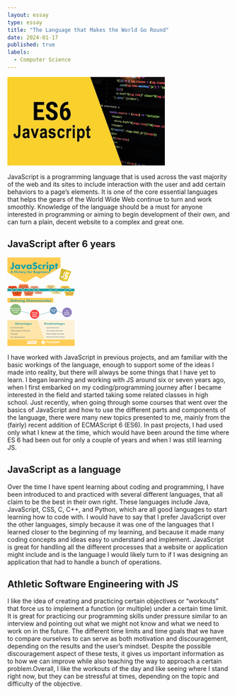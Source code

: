 ```yaml
---
layout: essay
type: essay
title: "The Language that Makes the World Go Round"
date: 2024-01-17
published: true
labels:
  - Computer Science
---
```


<img height="200px" class="img-thumbnail" src="../img/js-reflection/ES6JS.png">

JavaScript is a programming language that is used across the vast majority of the web and its sites to include interaction with the user and add certain behaviors to a page’s elements. It is one of the core essential languages that helps the gears of the World Wide Web continue to turn and work smoothly. Knowledge of the language should be a must for anyone interested in programming or aiming to begin development of their own, and can turn a plain, decent website to a complex and great one.

## JavaScript after 6 years

<img height="200px" class="img-thumbnail" src="../img/js-reflection/JSHistory.png">

I have worked with JavaScript in previous projects, and am familiar with the basic workings of the language, enough to support some of the ideas I made into reality, but there will always be some things that I have yet to learn. I began learning and working with JS around six or seven years ago, when I first embarked on my coding/programming journey after I became interested in the field and started taking some related classes in high school. Just recently, when going through some courses that went over the basics of JavaScript and how to use the different parts and components of the language, there were many new topics presented to me, mainly from the (fairly) recent addition of ECMAScript 6 (ES6). In past projects, I had used only what I knew at the time, which would have been around the time where ES 6 had been out for only a couple of years and when I was still learning JS.

## JavaScript as a language

Over the time I have spent learning about coding and programming, I have been introduced to and practiced with several different languages, that all claim to be the best in their own right. These languages include Java, JavaScript, CSS, C, C++, and Python, which are all good languages to start learning how to code with. I would have to say that I prefer JavaScript over the other languages, simply because it was one of the languages that I learned closer to the beginning of my learning, and because it made many coding concepts and ideas easy to understand and implement. JavaScript is great for handling all the different processes that a website or application might include and is the language I would likely turn to if I was designing an application that had to handle a bunch of operations.

## Athletic Software Engineering with JS

I like the idea of creating and practicing certain objectives or “workouts” that force us to implement a function (or multiple) under a certain time limit. It is great for practicing our programming skills under pressure similar to an interview and pointing out what we might not know and what we need to work on in the future. The different time limits and time goals that we have to compare ourselves to can serve as both motivation and discouragement, depending on the results and the user’s mindset. Despite the possible discouragement aspect of these tests, it gives us important information as to how we can improve while also teaching the way to approach a certain problem.Overall, I like the workouts of the day and like seeing where I stand right now, but they can be stressful at times, depending on the topic and difficulty of the objective.
